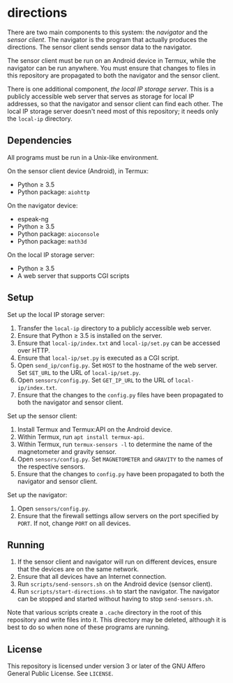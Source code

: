 directions
==========

There are two main components to this system: the *navigator* and the *sensor
client*. The navigator is the program that actually produces the directions.
The sensor client sends sensor data to the navigator.

The sensor client must be run on an Android device in Termux, while the
navigator can be run anywhere. You must ensure that changes to files in this
repository are propagated to both the navigator and the sensor client.

There is one additional component, *the local IP storage server*. This is a
publicly accessible web server that serves as storage for local IP addresses,
so that the navigator and sensor client can find each other. The local IP
storage server doesn't need most of this repository; it needs only the
`local-ip` directory.


Dependencies
------------

All programs must be run in a Unix-like environment.

On the sensor client device (Android), in Termux:

* Python ≥ 3.5
* Python package: `aiohttp`

On the navigator device:

* espeak-ng
* Python ≥ 3.5
* Python package: `aioconsole`
* Python package: `math3d`

On the local IP storage server:

* Python ≥ 3.5
* A web server that supports CGI scripts


Setup
-----

Set up the local IP storage server:

1. Transfer the `local-ip` directory to a publicly accessible web server.
2. Ensure that Python ≥ 3.5 is installed on the server.
3. Ensure that `local-ip/index.txt` and `local-ip/set.py` can be accessed over
   HTTP.
4. Ensure that `local-ip/set.py` is executed as a CGI script.
5. Open `send_ip/config.py`. Set `HOST` to the hostname of the web server.
   Set `SET_URL` to the URL of `local-ip/set.py`.
6. Open `sensors/config.py`. Set `GET_IP_URL` to the URL of
   `local-ip/index.txt`.
7. Ensure that the changes to the `config.py` files have been propagated to
   both the navigator and sensor client.

Set up the sensor client:

1. Install Termux and Termux:API on the Android device.
2. Within Termux, run `apt install termux-api`.
3. Within Termux, run `termux-sensors -l` to determine the name of the
   magnetometer and gravity sensor.
4. Open `sensors/config.py`. Set `MAGNETOMETER` and `GRAVITY` to the names
   of the respective sensors.
5. Ensure that the changes to `config.py` have been propagated to both the
   navigator and sensor client.

Set up the navigator:

1. Open `sensors/config.py`.
2. Ensure that the firewall settings allow servers on the port specified by
   `PORT`. If not, change `PORT` on all devices.


Running
-------

1. If the sensor client and navigator will run on different devices, ensure
   that the devices are on the same network.
2. Ensure that all devices have an Internet connection.
3. Run `scripts/send-sensors.sh` on the Android device (sensor client).
4. Run `scripts/start-directions.sh` to start the navigator. The navigator
   can be stopped and started without having to stop `send-sensors.sh`.

Note that various scripts create a `.cache` directory in the root of this
repository and write files into it. This directory may be deleted, although it
is best to do so when none of these programs are running.


License
-------

This repository is licensed under version 3 or later of the GNU Affero General
Public License. See `LICENSE`.
